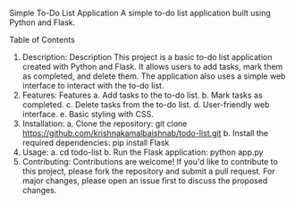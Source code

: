 Simple To-Do List Application
A simple to-do list application built using Python and Flask.

Table of Contents
1. Description: Description
This project is a basic to-do list application created with Python and Flask. It allows users to add tasks, mark them as completed, and delete them. The application also uses a simple web interface to interact with the to-do list.
2. Features: Features
a. Add tasks to the to-do list.
b. Mark tasks as completed.
c. Delete tasks from the to-do list.
d. User-friendly web interface.
e. Basic styling with CSS.
3. Installation: a. Clone the repository: git clone https://github.com/krishnakamalbaishnab/todo-list.git b. Install the required dependencies: pip install Flask
5. Usage: a. cd todo-list b. Run the Flask application: python app.py
6. Contributing: Contributions are welcome! If you'd like to contribute to this project, please fork the repository and submit a pull request. For major changes, please open an issue first to discuss the proposed changes.
